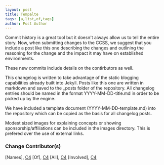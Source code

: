 ```yaml
---
layout: post
title: Tempalte
tags: [a,list,of,tags]
author: Post Author
---
```


Commit history is a great tool but it doesn't always allow us to tell the entire story. Now, when submitting changes to the CCSS, we suggest that you include a post like this one describing the changes and outlining the reasoning for the change and the impact it may have on established environments. 

These new commits include details on the contirbutors as well. 

This changelog is written to take advantage of the static blogging capabilities already built into Jekyll. Posts like this one are written in markdown and saved to the _posts folder of the repository. All changelog entries should be named in the format YYYY-MM-DD-title.md in order to be picked up by the engine. 

We have included a template document (YYYY-MM-DD-template.md) into the repository which can be copied as the basis for all changelog posts. 

Modest sized images for explaining concepts or showing sponsorship/affiliations can  be included in the images directory. This is prefered over the use of external links. 

### Change Contributor(s)
[Names], [C4](https://yourlink.com) 
[Of], [C4](https://yourlink.com) 
[All], [C4](https://yourlink.com) 
[Involved], [C4](https://yourlink.com) 


